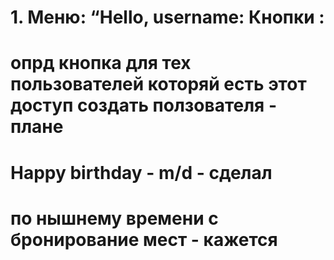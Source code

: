 # 1. Меню: “Hello, username: Кнопки :
# опрд кнопка для тех пользователей которяй есть этот доступ создать ползователя - плане
# Happy birthday - m/d - сделал
# по нышнему времени с бронирование мест - кажется



